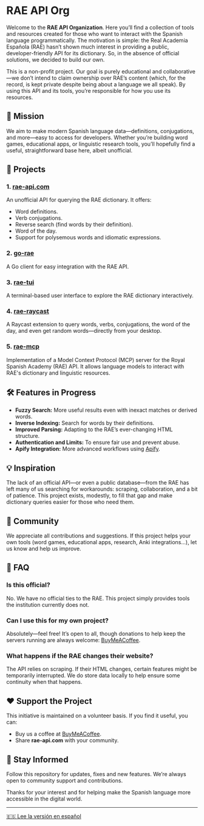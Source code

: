 # RAE API Org

Welcome to the **RAE API Organization**. Here you’ll find a collection of tools and resources created for those who want to interact with the Spanish language programmatically. The motivation is simple: the Real Academia Española (RAE) hasn’t shown much interest in providing a public, developer-friendly API for its dictionary. So, in the absence of official solutions, we decided to build our own.

This is a non-profit project. Our goal is purely educational and collaborative—we don’t intend to claim ownership over RAE’s content (which, for the record, is kept private despite being about a language we all speak). By using this API and its tools, you’re responsible for how you use its resources.

## 🌟 Mission

We aim to make modern Spanish language data—definitions, conjugations, and more—easy to access for developers. Whether you’re building word games, educational apps, or linguistic research tools, you’ll hopefully find a useful, straightforward base here, albeit unofficial.

## 🚀 Projects

### 1. **[rae-api.com](https://rae-api.com)**
An unofficial API for querying the RAE dictionary. It offers:
- Word definitions.
- Verb conjugations.
- Reverse search (find words by their definition).
- Word of the day.
- Support for polysemous words and idiomatic expressions.

### 2. **[go-rae](https://github.com/rae-api-com/go-rae)**
A Go client for easy integration with the RAE API.

### 3. **[rae-tui](https://github.com/rae-api-com/rae-tui)**
A terminal-based user interface to explore the RAE dictionary interactively.

### 4. **[rae-raycast](https://github.com/rae-api-com/rae-raycast)**
A Raycast extension to query words, verbs, conjugations, the word of the day, and even get random words—directly from your desktop.

### 5. **[rae-mcp](https://github.com/rae-api-com/rae-mcp)**
Implementation of a Model Context Protocol (MCP) server for the Royal Spanish Academy (RAE) API. It allows language models to interact with RAE's dictionary and linguistic resources.

## 🛠️ Features in Progress

- **Fuzzy Search:** More useful results even with inexact matches or derived words.
- **Inverse Indexing:** Search for words by their definitions.
- **Improved Parsing:** Adapting to the RAE’s ever-changing HTML structure.
- **Authentication and Limits:** To ensure fair use and prevent abuse.
- **Apify Integration:** More advanced workflows using [Apify](https://apify.com/sonirico/diccionario-de-la-real-academia-de-la-lengua-espanola-rae-ppr).

## 💡 Inspiration

The lack of an official API—or even a public database—from the RAE has left many of us searching for workarounds: scraping, collaboration, and a bit of patience. This project exists, modestly, to fill that gap and make dictionary queries easier for those who need them.

## 🤝 Community

We appreciate all contributions and suggestions. If this project helps your own tools (word games, educational apps, research, Anki integrations...), let us know and help us improve.

## 💬 FAQ

### Is this official?
No. We have no official ties to the RAE. This project simply provides tools the institution currently does not.

### Can I use this for my own project?
Absolutely—feel free! It’s open to all, though donations to help keep the servers running are always welcome: [BuyMeACoffee](https://buymeacoffee.com/sonirico).

### What happens if the RAE changes their website?
The API relies on scraping. If their HTML changes, certain features might be temporarily interrupted. We do store data locally to help ensure some continuity when that happens.

## ❤️ Support the Project

This initiative is maintained on a volunteer basis. If you find it useful, you can:
- Buy us a coffee at [BuyMeACoffee](https://buymeacoffee.com/sonirico).
- Share **rae-api.com** with your community.

## 📢 Stay Informed

Follow this repository for updates, fixes and new features. We’re always open to community support and contributions.

Thanks for your interest and for helping make the Spanish language more accessible in the digital world.

---

 
[🇪🇸 Lee la versión en español](./README.md)

